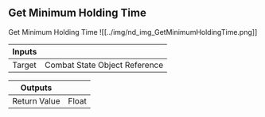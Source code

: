 ## Get Minimum Holding Time
Get Minimum Holding Time
![[../img/nd_img_GetMinimumHoldingTime.png]]

|Inputs||
|--|--|
| Target | Combat State Object Reference |

|Outputs||
|--|--|
| Return Value | Float |
